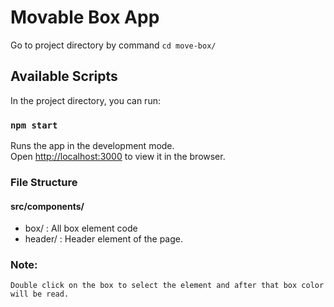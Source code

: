 # Movable Box App

Go to project directory by command `cd move-box/`

## Available Scripts

In the project directory, you can run:

### `npm start`

Runs the app in the development mode.\
Open [http://localhost:3000](http://localhost:3000) to view it in the browser.

### File Structure
#### src/components/
* box/ : All box element code
* header/ : Header element of the page.

### Note: 
    Double click on the box to select the element and after that box color will be read.


